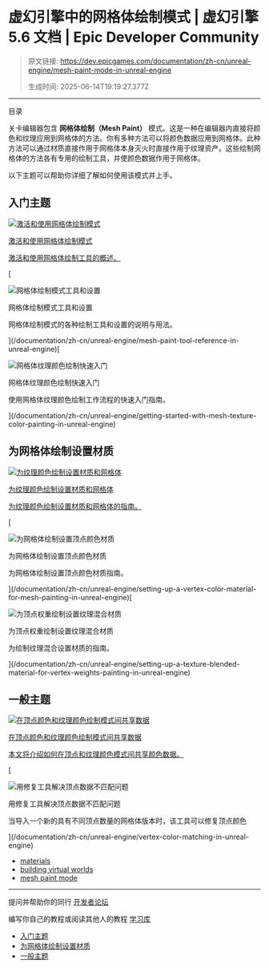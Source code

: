# 虚幻引擎中的网格体绘制模式 | 虚幻引擎 5.6 文档 | Epic Developer Community

> 原文链接: https://dev.epicgames.com/documentation/zh-cn/unreal-engine/mesh-paint-mode-in-unreal-engine
> 
> 生成时间: 2025-06-14T19:19:27.377Z

---

目录

关卡编辑器包含 **网格体绘制（Mesh Paint）** 模式。这是一种在编辑器内直接将颜色和纹理应用到网格体的方法。你有多种方法可以将颜色数据应用到网格体。此种方法可以通过材质直接作用于网格体本身灭火时直接作用于纹理资产。这些绘制网格体的方法各有专用的绘制工具，并使颜色数据作用于网格体。

以下主题可以帮助你详细了解如何使用该模式并上手。

## 入门主题

[](/documentation/zh-cn/unreal-engine/activating-and-using-mesh-paint-mode-in-unreal-engine)

[![激活和使用网格体绘制模式](https://d1iv7db44yhgxn.cloudfront.net/documentation/images/12457a2a-65b1-4223-aa92-df85107b20ce/placeholder_topic.png)](/documentation/zh-cn/unreal-engine/activating-and-using-mesh-paint-mode-in-unreal-engine)

[激活和使用网格体绘制模式](/documentation/zh-cn/unreal-engine/activating-and-using-mesh-paint-mode-in-unreal-engine)

[激活和使用网格体绘制工具的概述。](/documentation/zh-cn/unreal-engine/activating-and-using-mesh-paint-mode-in-unreal-engine)

[

![网格体绘制模式工具和设置](https://d1iv7db44yhgxn.cloudfront.net/documentation/images/4213b33e-19dc-40fe-9c25-365a03a87a81/view-modes-demo-cropped.png)

网格体绘制模式工具和设置

网格体绘制模式的各种绘制工具和设置的说明与用法。





](/documentation/zh-cn/unreal-engine/mesh-paint-tool-reference-in-unreal-engine)[

![网格体纹理颜色绘制快速入门](https://d1iv7db44yhgxn.cloudfront.net/documentation/images/1ce71729-1e04-4d1f-a244-6c1597abd50b/placeholder_topic.png)

网格体纹理颜色绘制快速入门

使用网格体纹理颜色绘制工作流程的快速入门指南。





](/documentation/zh-cn/unreal-engine/getting-started-with-mesh-texture-color-painting-in-unreal-engine)

## 为网格体绘制设置材质

[](/documentation/zh-cn/unreal-engine/setting-up-a-material-and-mesh-for-texture-color-painting-in-unreal-engine)

[![为纹理颜色绘制设置材质和网格体](https://d1iv7db44yhgxn.cloudfront.net/documentation/images/bb1faa13-acad-4721-92b9-369cd778150b/placeholder_topic.png)](/documentation/zh-cn/unreal-engine/setting-up-a-material-and-mesh-for-texture-color-painting-in-unreal-engine)

[为纹理颜色绘制设置材质和网格体](/documentation/zh-cn/unreal-engine/setting-up-a-material-and-mesh-for-texture-color-painting-in-unreal-engine)

[为纹理颜色绘制设置材质和网格体的指南。](/documentation/zh-cn/unreal-engine/setting-up-a-material-and-mesh-for-texture-color-painting-in-unreal-engine)

[

![为网格体绘制设置顶点颜色材质](https://d1iv7db44yhgxn.cloudfront.net/documentation/images/7f1a1e73-4201-442a-9153-d1897f3bb157/placeholder_topic.png)

为网格体绘制设置顶点颜色材质

为网格体绘制设置顶点颜色材质指南。





](/documentation/zh-cn/unreal-engine/setting-up-a-vertex-color-material-for-mesh-painting-in-unreal-engine)[

![为顶点权重绘制设置纹理混合材质](https://d1iv7db44yhgxn.cloudfront.net/documentation/images/21a8572c-ec91-4b2f-a28f-79e41f5eca02/placeholder_topic.png)

为顶点权重绘制设置纹理混合材质

为绘制纹理混合设置材质的指南。





](/documentation/zh-cn/unreal-engine/setting-up-a-texture-blended-material-for-vertex-weights-painting-in-unreal-engine)

## 一般主题

[](/documentation/zh-cn/unreal-engine/how-to-share-vertex-color-data-between-instances-in-unreal-engine)

[![在顶点颜色和纹理颜色绘制模式间共享数据](https://d1iv7db44yhgxn.cloudfront.net/documentation/images/57185318-cb6a-4c73-b448-1778331167ce/sharing.png)](/documentation/zh-cn/unreal-engine/how-to-share-vertex-color-data-between-instances-in-unreal-engine)

[在顶点颜色和纹理颜色绘制模式间共享数据](/documentation/zh-cn/unreal-engine/how-to-share-vertex-color-data-between-instances-in-unreal-engine)

[本文将介绍如何在顶点和纹理颜色模式间共享颜色数据。](/documentation/zh-cn/unreal-engine/how-to-share-vertex-color-data-between-instances-in-unreal-engine)

[

![用修复工具解决顶点数据不匹配问题](https://d1iv7db44yhgxn.cloudfront.net/documentation/images/2d9ccfcd-0c18-4e09-8fa3-06db4084b033/matching.png)

用修复工具解决顶点数据不匹配问题

当导入一个新的具有不同顶点数量的网格体版本时，该工具可以修复顶点颜色





](/documentation/zh-cn/unreal-engine/vertex-color-matching-in-unreal-engine)

-   [materials](https://dev.epicgames.com/community/search?query=materials)
-   [building virtual worlds](https://dev.epicgames.com/community/search?query=building%20virtual%20worlds)
-   [mesh paint mode](https://dev.epicgames.com/community/search?query=mesh%20paint%20mode)

* * *

提问并帮助你的同行 [开发者论坛](https://forums.unrealengine.com/categories?tag=unreal-engine)

编写你自己的教程或阅读其他人的教程 [学习库](https://dev.epicgames.com/community/unreal-engine/learning)

-   [入门主题](/documentation/zh-cn/unreal-engine/mesh-paint-mode-in-unreal-engine#%E5%85%A5%E9%97%A8%E4%B8%BB%E9%A2%98)
-   [为网格体绘制设置材质](/documentation/zh-cn/unreal-engine/mesh-paint-mode-in-unreal-engine#%E4%B8%BA%E7%BD%91%E6%A0%BC%E4%BD%93%E7%BB%98%E5%88%B6%E8%AE%BE%E7%BD%AE%E6%9D%90%E8%B4%A8)
-   [一般主题](/documentation/zh-cn/unreal-engine/mesh-paint-mode-in-unreal-engine#%E4%B8%80%E8%88%AC%E4%B8%BB%E9%A2%98)